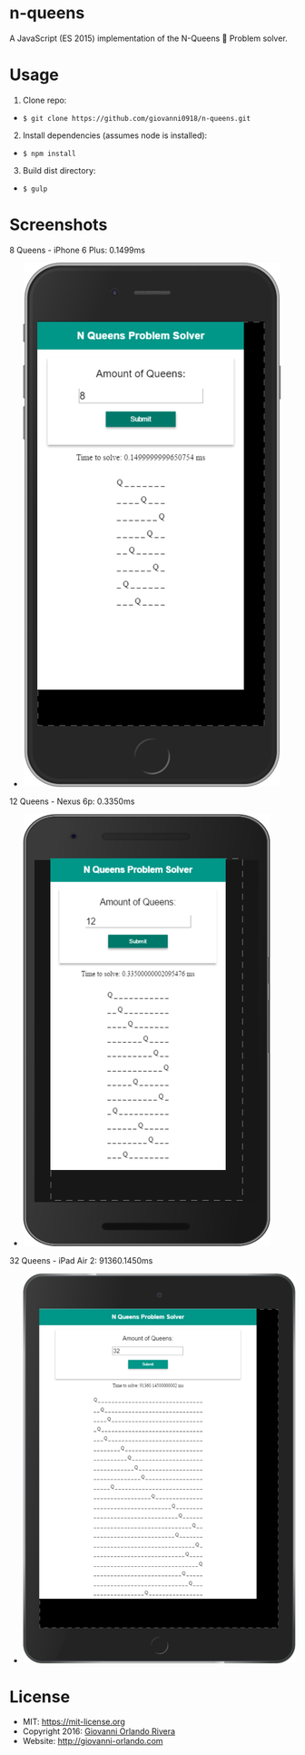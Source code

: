 # n-queens
A JavaScript (ES 2015) implementation of the N-Queens 👑 Problem solver.

# Usage
1. Clone repo:
- `$ git clone https://github.com/giovanni0918/n-queens.git`

2. Install dependencies (assumes node is installed):
- `$ npm install`

3. Build dist directory:
- `$ gulp`

# Screenshots

8 Queens - iPhone 6 Plus: 0.1499ms
- ![8 Queens - iPhone 6 Plus](images/screenshots/8-queens--iPhone6Plus.png)

12 Queens - Nexus 6p: 0.3350ms
- ![12 Queens - Nexus 6p](images/screenshots/12-queens--Nexus6p.png)

32 Queens - iPad Air 2: 91360.1450ms
- ![32 Queens - iPad Air 2](images/screenshots/32-queens--iPadAir2.png)

# License
- MIT: <https://mit-license.org>
- Copyright 2016: [Giovanni Orlando Rivera](https://github.com/giovanni0918)
- Website: <http://giovanni-orlando.com>
